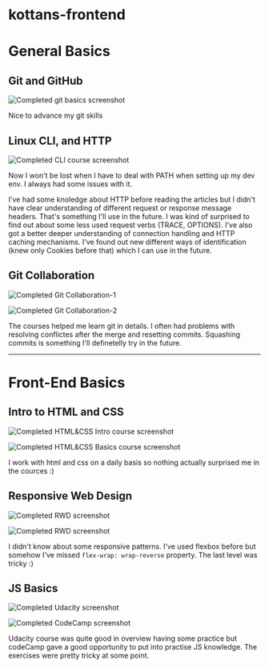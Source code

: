 # kottans-frontend

# General Basics
## Git and GitHub
![Completed git basics screenshot](/task_git_basics/git.jpg)

Nice to advance my git skills

## Linux CLI, and HTTP
![Completed CLI course screenshot](/task_linux_cli/cli.jpg)

Now I won't be lost when I have to deal with PATH when setting up my dev env. I always had some issues with it.

I've had some knoledge about HTTP before reading the articles but I didn't have clear understanding of different request or response message headers. That's something I'll use in the future. I was kind of surprised to find out about some less used request verbs (TRACE, OPTIONS).
I've also got a better deeper understanding of connection handling and HTTP caching mechanisms. I've found out new different ways of identification (knew only Cookies before that) which I can use in the future.

## Git Collaboration
![Completed Git Collaboration-1](/task_git_collaboration/git_collab_1.jpg)

![Completed Git Collaboration-2](/task_git_collaboration/git_collab_2.jpg)

The courses helped me learn git in details. I often had problems with resolving conflictes after the merge and resetting commits. Squashing commits is something I'll definetelly try in the future.

---

# Front-End Basics
## Intro to HTML and CSS
![Completed HTML&CSS Intro course screenshot](/task_html_css_intro/html_css_intro.jpg)

![Completed HTML&CSS Basics course screenshot](/task_html_css_intro/html_css_basics.jpg)

I work with html and css on a daily basis so nothing actually surprised me in the cources :)

## Responsive Web Design
![Completed RWD screenshot](/task_responsive_web_design/rwd.jpg)

![Completed RWD screenshot](/task_responsive_web_design/froggy.jpg)

I didn't know about some responsive patterns.
I've used flexbox before but somehow I've missed `flex-wrap: wrap-reverse` property. The last level was tricky :)

## JS Basics
![Completed Udacity screenshot](/task_js_basics/js_basics_udacity.jpg)

![Completed CodeCamp screenshot](/task_js_basics/codecamp.jpg)

Udacity course was quite good in overview having some practice but codeCamp gave a good opportunity to put into practise JS knowledge. The exercises were pretty tricky at some point.
